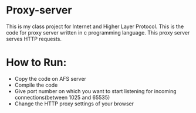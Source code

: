 # Proxy-server
This is my class project for Internet and Higher Layer Protocol. This is the code for proxy server written in c programming language.
This proxy server serves HTTP requests.

# How to Run:
* Copy the code on AFS server
* Compile the code
* Give port number on which you want to start listening for incoming connections(between 1025 and 65535)
* Change the HTTP proxy settings of your browser
